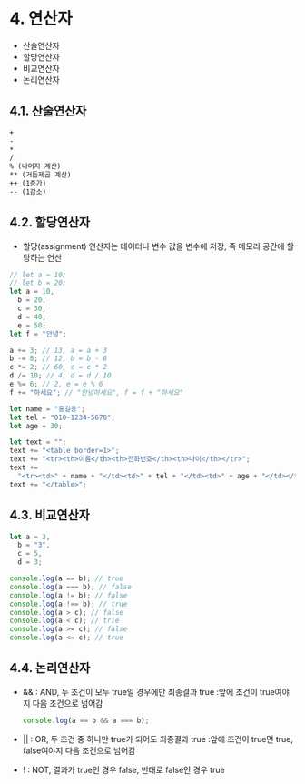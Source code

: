 # 4. 연산자

- 산술연산자
- 할당연산자
- 비교연산자
- 논리연산자

## 4.1. 산술연산자

```txt
+
-
*
/
% (나머지 계산)
** (거듭제곱 계산)
++ (1증가)
-- (1감소)
```

## 4.2. 할당연산자

- 할당(assignment) 연산자는 데이터나 변수 값을 변수에 저장, 즉 메모리 공간에 할당하는 연산

```js
// let a = 10;
// let b = 20;
let a = 10,
  b = 20,
  c = 30,
  d = 40,
  e = 50;
let f = "안녕";

a += 3; // 13, a = a + 3
b -= 8; // 12, b = b - 8
c *= 2; // 60, c = c * 2
d /= 10; // 4, d = d / 10
e %= 6; // 2, e = e % 6
f += "하세요"; // "안녕하세요", f = f + "하세요"
```

```js
let name = "홍길동";
let tel = "010-1234-5678";
let age = 30;

let text = "";
text += "<table border=1>";
text += "<tr><th>이름</th><th>전화번호</th><th>나이</th></tr>";
text +=
  "<tr><td>" + name + "</td><td>" + tel + "</td><td>" + age + "</td></tr>";
text += "</table>";
```

## 4.3. 비교연산자

```js
let a = 3,
  b = "3",
  c = 5,
  d = 3;

console.log(a == b); // true
console.log(a === b); // false
console.log(a != b); // false
console.log(a !== b); // true
console.log(a > c); // false
console.log(a < c); // trie
console.log(a >= c); // false
console.log(a <= c); // true
```

## 4.4. 논리연산자

- && : AND, 두 조건이 모두 true일 경우에만 최종결과 true
  :앞에 조건이 true여야지 다음 조건으로 넘어감

  ```js
  console.log(a == b && a === b);
  ```

- || : OR, 두 조건 중 하나만 true가 되어도 최종결과 true
  :앞에 조건이 true면 true, false여야지 다음 조건으로 넘어감

- ! : NOT, 결과가 true인 경우 false, 반대로 false인 경우 true

